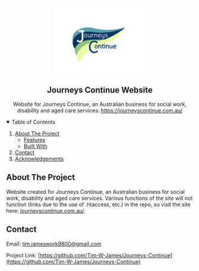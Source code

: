 <!-- ! If you can read this comment, please preview this file with a markdown renderer -->

<!--
*** README forked from the Best-README-Template: https://github.com/othneildrew/Best-README-Template
*** Forked by Tim James: https://github.com/Tim-W-James/README-Template
***
*** See the TODO lists for project setup.
*** Find a list of resources for writing markdown, etc. at the end of this file.
-->

<!-- PROJECT LOGO -->
<br />
<p align="center">
   <a href="https://github.com/Tim-W-James/Journeys-Continue">
    <img src="./public/assets/logo.jpg" alt="Logo" width="240">
  </a>

  <h2 align="center">Journeys Continue Website</h2>

  <p align="center">
    Website for Journeys Continue, an Australian business for social work, disability and aged care services: <a href="https://journeyscontinue.com.au/">https://journeyscontinue.com.au/</a>
    <br />
<!--     <a href="https://github.com/Tim-W-James/Journeys-Continue"><strong>Explore the docs »</strong></a>
    <br /> 
    <br /> -->
<!--     <a href="https://github.com/Tim-W-James/Journeys-Continue">View Demo</a> -->
<!--     ·
    <a href="https://github.com/Tim-W-James/Journeys-Continue/issues">Report Bug</a> -->
<!--     ·
    <a href="https://github.com/Tim-W-James/Journeys-Continue/issues">Request Feature</a> -->
  </p>
</p>

<!-- TABLE OF CONTENTS -->
<details open="open">
  <summary>Table of Contents</summary>
  <ol>
    <li>
      <a href="#about-the-project">About The Project</a>
      <ul>
        <li><a href="#features">Features</a></li>
        <li><a href="#built-with">Built With</a></li>
      </ul>
    </li>
    <li><a href="#contact">Contact</a></li>
    <li><a href="#acknowledgements">Acknowledgements</a></li> 
  </ol>
</details>

<!-- ABOUT THE PROJECT -->

## About The Project

<!-- [![Product Name Screen Shot][product-screenshot]](https://example.com) -->

Website created for Journeys Continue, an Australian business for social work, disability and aged care services.
Various functions of the site will not function (links due to the use of .htaccess, etc.) in the repo, so visit the site here: [journeyscontinue.com.au/](https://journeyscontinue.com.au/).

<!-- CONTACT -->

## Contact

Email: [tim.jameswork9800@gmail.com](mailto:tim.jameswork9800@gmail.com "tim.jameswork9800@gmail.com")

Project Link:
[https://github.com/Tim-W-James/Journeys-Continue](https://github.com/Tim-W-James/Journeys-Continue)

<!-- USEFUL LINKS FOR MARKDOWN
* https://github.com/Tim-W-James/blog/blob/master/Markdow-Cheatsheet.md
* https://www.markdownguide.org/basic-syntax
* https://www.webpagefx.com/tools/emoji-cheat-sheet
* https://shields.io
* https://choosealicense.com
* https://pages.github.com
* https://daneden.github.io/animate.css
* https://connoratherton.com/loaders
* https://kenwheeler.github.io/slick
* https://github.com/cferdinandi/smooth-scroll
* http://leafo.net/sticky-kit
* http://jvectormap.com
* https://fontawesome.com -->
